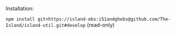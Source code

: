Installation:

```npm install git+https://island-ebs:i51andghebs@github.com/The-Island/island-util.git#develop``` (read-only)
